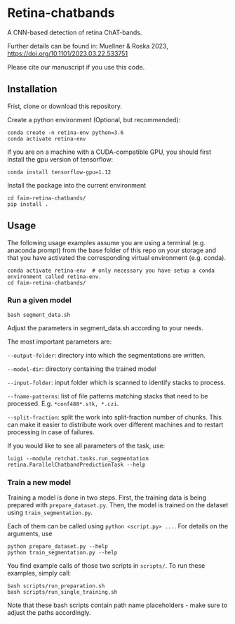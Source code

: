 # Retina-chatbands

A CNN-based detection of retina ChAT-bands.

Further details can be found in: Muellner & Roska 2023, https://doi.org/10.1101/2023.03.22.533751

Please cite our manuscript if you use this code.

## Installation

Frist, clone or download this repository.

Create a python environment (Optional, but recommended):

```
conda create -n retina-env python=3.6
conda activate retina-env
```

If you are on a machine with a CUDA-compatible GPU, you should first install the gpu version of tensorflow:

```
conda install tensorflow-gpu=1.12
```


Install the package into the current environment
```
cd faim-retina-chatbands/
pip install .
```

## Usage

The following usage examples assume you are using a terminal (e.g. anaconda prompt) from the base folder of this repo on your storage and that you have activated the corresponding virtual environment (e.g. conda).

```
conda activate retina-env  # only necessary you have setup a conda environment called retina-env.
cd faim-retina-chatbands/
```

### Run a given model

```
bash segment_data.sh
```

Adjust the parameters in segment_data.sh according to your needs.

The most important parameters are:

```--output-folder```: directory into which the segmentations are written.

```--model-dir```: directory containing the trained model

```--input-folder```: input folder which is scanned to identify stacks to process.

```--fname-patterns```: list of file patterns matching stacks that need to be processed. E.g. ```*conf488*.stk, *.czi```.

```--split-fraction```: split the work into split-fraction number of chunks. This can make it easier to distribute work over different machines and to restart processing in case of failures.


If you would like to see all parameters of the task, use:

```
luigi --module retchat.tasks.run_segmentation retina.ParallelChatbandPredictionTask --help
```

### Train a new model

Training a model is done in two steps. First, the training data is
being prepared with ```prepare_dataset.py```. Then, the model is
trained on the dataset using ```train_segmentation.py```.

Each of them can be called using ```python <script.py> ...```. For details on the arguments, use

```
python prepare_dataset.py --help
python train_segmentation.py --help
```

You find example calls of those two scripts in ```scripts/```. To run
these examples, simply call:

```
bash scripts/run_preparation.sh
bash scripts/run_single_training.sh
```

Note that these bash scripts contain path name placeholders - make sure to adjust the paths accordingly.

